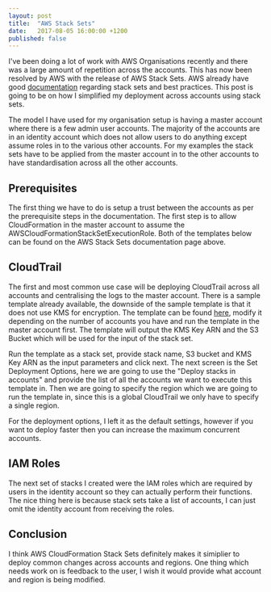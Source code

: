```yaml
---
layout: post
title:  "AWS Stack Sets"
date:   2017-08-05 16:00:00 +1200
published: false
---
```

I've been doing a lot of work with AWS Organisations recently and there was a large amount of repetition across the accounts. This has now been resolved by AWS with the release of AWS Stack Sets. AWS already have good [documentation](http://docs.aws.amazon.com/AWSCloudFormation/latest/UserGuide/stacksets-prereqs.html) regarding stack sets and best practices. This post is going to be on how I simplified my deployment across accounts using stack sets.

The model I have used for my organisation setup is having a master account where there is a few admin user accounts. The majority of the accounts are in an identity account which does not allow users to do anything except assume roles in to the various other accounts. For my examples the stack sets have to be applied from the master account in to the other accounts to have standardisation across all the other accounts.

## Prerequisites
The first thing we have to do is setup a trust between the accounts as per the prerequisite steps in the documentation. The first step is to allow CloudFormation in the master account to assume the AWSCloudFormationStackSetExecutionRole. Both of the templates below can be found on the AWS Stack Sets documentation page above.

## CloudTrail
The first and most common use case will be deploying CloudTrail across all accounts and centralising the logs to the master account. There is a sample template already available, the downside of the sample template is that it does not use KMS for encryption. The template can be found [here](https://github.com/bhavikkumar/cloudformation-templates/blob/master/cloudtrail.yaml), modify it depending on the number of accounts you have and run the template in the master account first. The template will output the KMS Key ARN and the S3 Bucket which will be used for the input of the stack set.

Run the template as a stack set, provide stack name, S3 bucket and KMS Key ARN as the input parameters and click next. The next screen is the Set Deployment Options, here we are going to use the "Deploy stacks in accounts" and provide the list of all the accounts we want to execute this template in. Then we are going to specify the region which we are going to run the template in, since this is a global CloudTrail we only have to specify a single region.

For the deployment options, I left it as the default settings, however if you want to deploy faster then you can increase the maximum concurrent accounts.

## IAM Roles
The next set of stacks I created were the IAM roles which are required by users in the identity account so they can actually perform their functions. The nice thing here is because stack sets take a list of accounts, I can just omit the identity account from receiving the roles.

## Conclusion
I think AWS CloudFormation Stack Sets definitely makes it simiplier to deploy common changes across accounts and regions. One thing which needs work on is feedback to the user, I wish it would provide what account and region is being modified.

